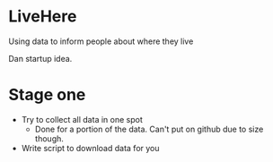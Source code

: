 # LiveHere
Using data to inform people about where they live

Dan startup idea.

Stage one
==========
* Try to collect all data in one spot
    - Done for a portion of the data. Can't put on github due to size though.
* Write script to download data for you
